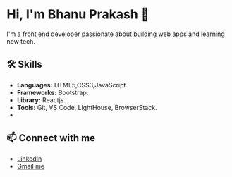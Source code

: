 # Hi, I'm Bhanu Prakash 👋

I'm a front end developer passionate about building web apps and learning new tech.

## 🛠️ Skills

- **Languages:** HTML5,CSS3,JavaScript.
- **Frameworks:** Bootstrap.
- **Library:** Reactjs.
- **Tools:** Git, VS Code, LightHouse, BrowserStack.
- 

## 📫 Connect with me

- [LinkedIn](https://www.linkedin.com/in/bhanu-prakash-reddy-amasa-8138a5291/)
- [Gmail me](mailto:bhanuprakashreddy6302@gmail.com)
  

<!--
**Bhanu6302/Bhanu6302** is a ✨ _special_ ✨ repository because its `README.md` (this file) appears on your GitHub profile.

Here are some ideas to get you started:

- 🔭 I’m currently working on ...
- 🌱 I’m currently learning ...
- 👯 I’m looking to collaborate on ...
- 🤔 I’m looking for help with ...
- 💬 Ask me about ...
- 📫 How to reach me: ...
- 😄 Pronouns: ...
- ⚡ Fun fact: ...
-->
